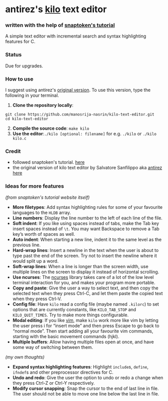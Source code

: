 # antirez's [kilo](https://github.com/antirez/kilo) text editor

### written with the help of [snaptoken's tutorial](https://viewsourcecode.org/snaptoken/kilo/)

A simple text editor with incremental search and syntax highlighting features for C.

### Status

Due for upgrades.

### How to use

I suggest using antirez's [original version](https://github.com/antirez/kilo). To use this version, type the following in your terminal.

1. **Clone the repository locally**:

```
git clone https://github.com/manosrija-nasrin/kilo-text-editor.git
cd kilo-text-editor
```

2. **Compile the source code**: `make kilo`
3. **Use the editor**:`./kilo [optional: filename]` for e.g. `./kilo` or `./kilo kilo.c`

### Credit

- followed snaptoken's tutorial. [here](https://viewsourcecode.org/snaptoken/kilo/)
- the original version of kilo text editor by Salvatore Sanfilippo aka [antirez](https://github.com/antirez) [here](https://github.com/antirez/kilo)

### Ideas for more features

_(from snaptoken's tutorial website itself)_

- **More filetypes**: Add syntax highlighting rules for some of your favourite languages to the `HLDB` array.
- **Line numbers**: Display the line number to the left of each line of the file.
- **Soft indent**: If you like using spaces instead of tabs, make the Tab key insert spaces instead of `\t`. You may want Backspace to remove a Tab key’s worth of spaces as well.
- **Auto indent**: When starting a new line, indent it to the same level as the previous line.
- **Hard-wrap lines**: Insert a newline in the text when the user is about to type past the end of the screen. Try not to insert the newline where it would split up a word.
- **Soft-wrap lines**: When a line is longer than the screen width, use multiple lines on the screen to display it instead of horizontal scrolling.
- **Use ncurses**: The [ncurses](https://en.wikipedia.org/wiki/Ncurses) library takes care of a lot of the low level terminal interaction for you, and makes your program more portable.
- **Copy and paste**: Give the user a way to select text, and then copy the selected text when they press Ctrl-C, and let them paste the copied text when they press Ctrl-V.
- **Config file**: Have `kilo` read a config file (maybe named `.kilorc`) to set options that are currently constants, like `KILO_TAB_STOP` and `KILO_QUIT_TIMES`. Try to make more things configurable.
- **Modal editing**: If you like [vim](http://www.vim.org/), make `kilo` work more like vim by letting the user press i for “insert mode” and then press Escape to go back to “normal mode”. Then start adding all your favourite vim commands, starting with the basic movement commands (hjkl).
- **Multiple buffers**: Allow having multiple files open at once, and have some way of switching between them.

_(my own thoughts)_

- **Expand syntax highlighting features**: Highlight `include`s, `define`, `ifndef`s and other preprocessor directives for C.
- **Undo and redo**: Give the user the option to undo or redo a change when they press Ctrl-Z or Ctrl-Y respectively.
- **Modify cursor snapping**: Snap the cursor to the end of last line in file. The user should not be able to move one line below the last line in file.

